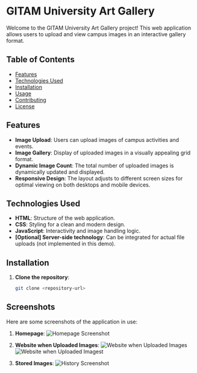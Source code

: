 # GITAM University Art Gallery

Welcome to the GITAM University Art Gallery project! This web application allows users to upload and view campus images in an interactive gallery format.

## Table of Contents

- [Features](#features)
- [Technologies Used](#technologies-used)
- [Installation](#installation)
- [Usage](#usage)
- [Contributing](#contributing)
- [License](#license)

## Features

- **Image Upload**: Users can upload images of campus activities and events.
- **Image Gallery**: Display of uploaded images in a visually appealing grid format.
- **Dynamic Image Count**: The total number of uploaded images is dynamically updated and displayed.
- **Responsive Design**: The layout adjusts to different screen sizes for optimal viewing on both desktops and mobile devices.

## Technologies Used

- **HTML**: Structure of the web application.
- **CSS**: Styling for a clean and modern design.
- **JavaScript**: Interactivity and image handling logic.
- **[Optional] Server-side technology**: Can be integrated for actual file uploads (not implemented in this demo).

## Installation

1. **Clone the repository**:
   ```bash
   git clone <repository-url>
   
   
 ## Screenshots

Here are some screenshots of the application in use:

1. **Homepage**:
   ![Homepage Screenshot](images/homepage.png)

2. **Website when Uploaded Images**:
   ![Website when Uploaded Images](images/whileuploadng.png)
   ![Website when Uploaded Imagest](/images/firstimageuploaded.png)

3. **Stored Images**:
   ![History Screenshot](images/multipleimage.png)

